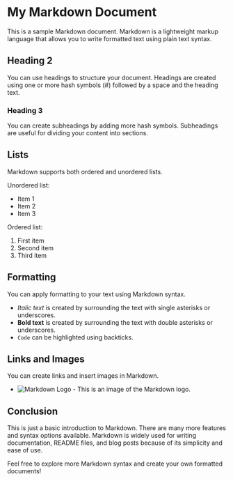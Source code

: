 # My Markdown Document

This is a sample Markdown document. Markdown is a lightweight markup language that allows you to write formatted text using plain text syntax.

## Heading 2

You can use headings to structure your document. Headings are created using one or more hash symbols (#) followed by a space and the heading text.

### Heading 3

You can create subheadings by adding more hash symbols. Subheadings are useful for dividing your content into sections.

## Lists

Markdown supports both ordered and unordered lists.

Unordered list:
- Item 1
- Item 2
- Item 3

Ordered list:
1. First item
2. Second item
3. Third item

## Formatting

You can apply formatting to your text using Markdown syntax.

- *Italic text* is created by surrounding the text with single asterisks or underscores.
- **Bold text** is created by surrounding the text with double asterisks or underscores.
- `Code` can be highlighted using backticks.

## Links and Images

You can create links and insert images in Markdown.

- ![Markdown Logo](https://markdown-here.com/img/icon256.png) - This is an image of the Markdown logo.

## Conclusion

This is just a basic introduction to Markdown. There are many more features and syntax options available. Markdown is widely used for writing documentation, README files, and blog posts because of its simplicity and ease of use.

Feel free to explore more Markdown syntax and create your own formatted documents!

